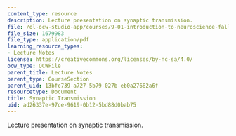 ```yaml
---
content_type: resource
description: Lecture presentation on synaptic transmission.
file: /ol-ocw-studio-app/courses/9-01-introduction-to-neuroscience-fall-2007/ad26337e97ce96190b125bd88d0bab75_06_ch6_neur_lecb.pdf
file_size: 1679983
file_type: application/pdf
learning_resource_types:
- Lecture Notes
license: https://creativecommons.org/licenses/by-nc-sa/4.0/
ocw_type: OCWFile
parent_title: Lecture Notes
parent_type: CourseSection
parent_uid: 13bfc739-a727-5b79-027b-eb0a27682a6f
resourcetype: Document
title: Synaptic Transmission
uid: ad26337e-97ce-9619-0b12-5bd88d0bab75
---
```

Lecture presentation on synaptic transmission.